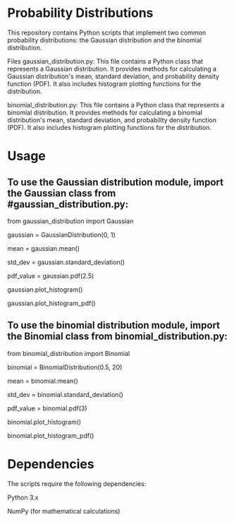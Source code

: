 # Probability Distributions
This repository contains Python scripts that implement two common probability distributions: the Gaussian distribution and the binomial distribution.

Files
gaussian_distribution.py: This file contains a Python class that represents a Gaussian distribution. It provides methods for calculating a Gaussian distribution's mean, standard deviation, and probability density function (PDF). It also includes histogram plotting functions for the distribution.

binomial_distribution.py: This file contains a Python class that represents a binomial distribution. It provides methods for calculating a binomial distribution's mean, standard deviation, and probability density function (PDF). It also includes histogram plotting functions for the distribution.

# Usage
## To use the Gaussian distribution module, import the Gaussian class from #gaussian_distribution.py:
from gaussian_distribution import Gaussian

gaussian = GaussianDistribution(0, 1)

mean = gaussian.mean()

std_dev = gaussian.standard_deviation()

pdf_value = gaussian.pdf(2.5)

gaussian.plot_histogram()

gaussian.plot_histogram_pdf()

## To use the binomial distribution module, import the Binomial class from binomial_distribution.py:

from binomial_distribution import Binomial

binomial = BinomialDistribution(0.5, 20)

mean = binomial.mean()

std_dev = binomial.standard_deviation()

pdf_value = binomial.pdf(3)

binomial.plot_histogram()

binomial.plot_histogram_pdf()

# Dependencies
The scripts require the following dependencies:

Python 3.x

NumPy (for mathematical calculations)



